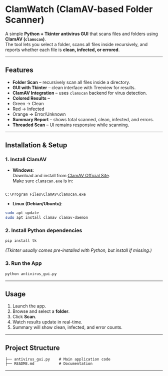 
#  ClamWatch (ClamAV-based Folder Scanner)

A simple **Python + Tkinter antivirus GUI** that scans files and folders using **ClamAV (`clamscan`)**.  
The tool lets you select a folder, scans all files inside recursively, and reports whether each file is **clean, infected, or errored**.  

---

##  Features

-  **Folder Scan** – recursively scan all files inside a directory.  
-  **GUI with Tkinter** – clean interface with Treeview for results.  
-  **ClamAV Integration** – uses `clamscan` backend for virus detection.  
-  **Colored Results** –  
  -  Green → Clean  
  -  Red → Infected  
  - Orange → Error/Unknown  
-  **Summary Report** – shows total scanned, clean, infected, and errors.  
-  **Threaded Scan** – UI remains responsive while scanning.  



---

##  Installation & Setup

### 1. Install ClamAV
- **Windows**:  
  Download and install from [ClamAV Official Site](https://www.clamav.net/downloads).  
  Make sure `clamscan.exe` is in:  
```

C:\Program Files\ClamAV\clamscan.exe

````
- **Linux (Debian/Ubuntu)**:
```bash
sudo apt update
sudo apt install clamav clamav-daemon
````

### 2. Install Python dependencies

```bash
pip install tk
```

*(Tkinter usually comes pre-installed with Python, but install if missing.)*

### 3. Run the App

```bash
python antivirus_gui.py
```

---

##  Usage

1. Launch the app.
2. Browse and select a **folder**.
3. Click **Scan**.
4. Watch results update in real-time.
5. Summary will show clean, infected, and error counts.

---

## Project Structure

```
├── antivirus_gui.py    # Main application code
├── README.md           # Documentation
```

---

